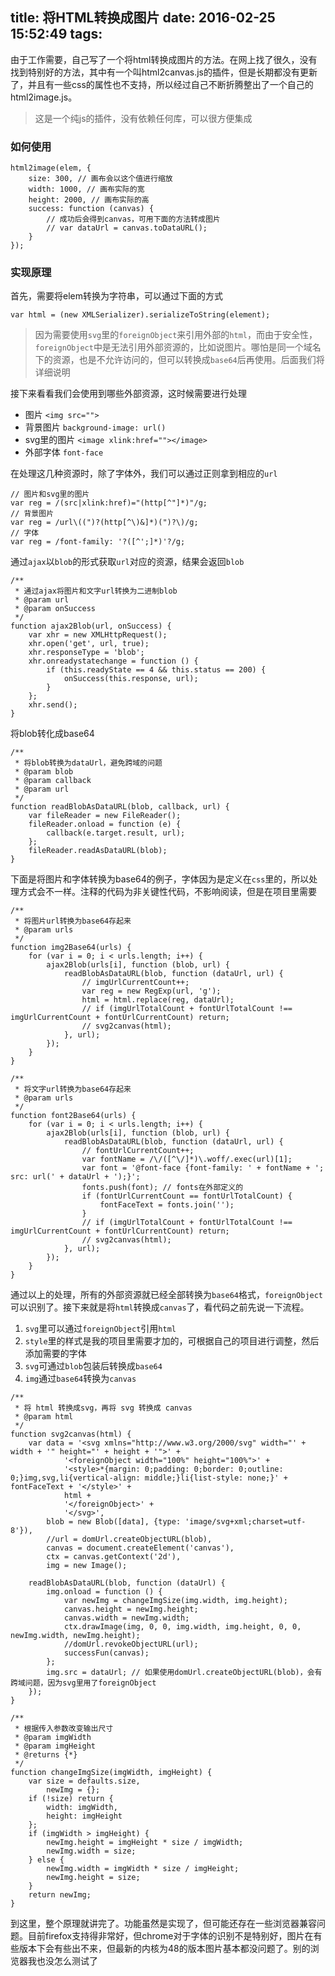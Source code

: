 title: 将HTML转换成图片
date: 2016-02-25 15:52:49
tags:
---
由于工作需要，自己写了一个将html转换成图片的方法。在网上找了很久，没有找到特别好的方法，其中有一个叫html2canvas.js的插件，但是长期都没有更新了，并且有一些css的属性也不支持，所以经过自己不断折腾整出了一个自己的html2image.js。

<!--more-->

> 这是一个纯js的插件，没有依赖任何库，可以很方便集成

### 如何使用

```
html2image(elem, {
    size: 300, // 画布会以这个值进行缩放
    width: 1000, // 画布实际的宽
    height: 2000, // 画布实际的高
    success: function (canvas) {
        // 成功后会得到canvas，可用下面的方法转成图片
        // var dataUrl = canvas.toDataURL();
    }
});
```

### 实现原理
首先，需要将elem转换为字符串，可以通过下面的方式

```
var html = (new XMLSerializer).serializeToString(element);
```

> 因为需要使用`svg`里的`foreignObject`来引用外部的`html`，而由于安全性，`foreignObject`中是无法引用外部资源的，比如说图片。哪怕是同一个域名下的资源，也是不允许访问的，但可以转换成`base64`后再使用。后面我们将详细说明


接下来看看我们会使用到哪些外部资源，这时候需要进行处理

* 图片 `<img src="">`
* 背景图片 `background-image: url()`
* svg里的图片 `<image xlink:href=""></image>`
* 外部字体 `font-face`

在处理这几种资源时，除了字体外，我们可以通过正则拿到相应的`url`

```
// 图片和svg里的图片
var reg = /(src|xlink:href)="(http[^"]*)"/g;
// 背景图片
var reg = /url\((")?(http[^\)&]*)(")?\)/g;
// 字体
var reg = /font-family: '?([^';]*)'?/g;
```

通过`ajax`以`blob`的形式获取`url`对应的资源，结果会返回`blob`

```
/**
 * 通过ajax将图片和文字url转换为二进制blob
 * @param url
 * @param onSuccess
 */
function ajax2Blob(url, onSuccess) {
    var xhr = new XMLHttpRequest();
    xhr.open('get', url, true);
    xhr.responseType = 'blob';
    xhr.onreadystatechange = function () {
        if (this.readyState == 4 && this.status == 200) {
            onSuccess(this.response, url);
        }
    };
    xhr.send();
}
```

将blob转化成base64

```
/**
 * 将blob转换为dataUrl，避免跨域的问题
 * @param blob
 * @param callback
 * @param url
 */
function readBlobAsDataURL(blob, callback, url) {
    var fileReader = new FileReader();
    fileReader.onload = function (e) {
        callback(e.target.result, url);
    };
    fileReader.readAsDataURL(blob);
}
```

下面是将图片和字体转换为base64的例子，字体因为是定义在`css`里的，所以处理方式会不一样。注释的代码为非关键性代码，不影响阅读，但是在项目里需要

```
/**
 * 将图片url转换为base64存起来
 * @param urls
 */
function img2Base64(urls) {
    for (var i = 0; i < urls.length; i++) {
        ajax2Blob(urls[i], function (blob, url) {
            readBlobAsDataURL(blob, function (dataUrl, url) {
                // imgUrlCurrentCount++;
                var reg = new RegExp(url, 'g');
                html = html.replace(reg, dataUrl);
                // if (imgUrlTotalCount + fontUrlTotalCount !== imgUrlCurrentCount + fontUrlCurrentCount) return;
                // svg2canvas(html);
            }, url);
        });
    }
}

/**
 * 将文字url转换为base64存起来
 * @param urls
 */
function font2Base64(urls) {
    for (var i = 0; i < urls.length; i++) {
        ajax2Blob(urls[i], function (blob, url) {
            readBlobAsDataURL(blob, function (dataUrl, url) {
                // fontUrlCurrentCount++;
                var fontName = /\/([^\/]*)\.woff/.exec(url)[1];
                var font = '@font-face {font-family: ' + fontName + '; src: url(' + dataUrl + ');}';
                fonts.push(font); // fonts在外部定义的
                if (fontUrlCurrentCount == fontUrlTotalCount) {
                    fontFaceText = fonts.join('');
                }
                // if (imgUrlTotalCount + fontUrlTotalCount !== imgUrlCurrentCount + fontUrlCurrentCount) return;
                // svg2canvas(html);
            }, url);
        });
    }
}
```

通过以上的处理，所有的外部资源就已经全部转换为`base64`格式，`foreignObject`可以识别了。接下来就是将`html`转换成`canvas`了，看代码之前先说一下流程。
1. `svg`里可以通过`foreignObject`引用`html`
2. `style`里的样式是我的项目里需要才加的，可根据自己的项目进行调整，然后添加需要的字体
3. `svg`可通过`blob`包装后转换成`base64`
4. `img`通过`base64`转换为`canvas`

```
/**
 * 将 html 转换成svg，再将 svg 转换成 canvas
 * @param html
 */
function svg2canvas(html) {
    var data = '<svg xmlns="http://www.w3.org/2000/svg" width="' + width + '" height="' + height + '">' +
            '<foreignObject width="100%" height="100%">' +
            '<style>*{margin: 0;padding: 0;border: 0;outline: 0;}img,svg,li{vertical-align: middle;}li{list-style: none;}' + fontFaceText + '</style>' +
            html +
            '</foreignObject>' +
            '</svg>',
        blob = new Blob([data], {type: 'image/svg+xml;charset=utf-8'}),
        //url = domUrl.createObjectURL(blob),
        canvas = document.createElement('canvas'),
        ctx = canvas.getContext('2d'),
        img = new Image();

    readBlobAsDataURL(blob, function (dataUrl) {
        img.onload = function () {
            var newImg = changeImgSize(img.width, img.height);
            canvas.height = newImg.height;
            canvas.width = newImg.width;
            ctx.drawImage(img, 0, 0, img.width, img.height, 0, 0, newImg.width, newImg.height);
            //domUrl.revokeObjectURL(url);
            successFun(canvas);
        };
        img.src = dataUrl; // 如果使用domUrl.createObjectURL(blob)，会有跨域问题，因为svg里用了foreignObject
    });
}

/**
 * 根据传入参数改变输出尺寸
 * @param imgWidth
 * @param imgHeight
 * @returns {*}
 */
function changeImgSize(imgWidth, imgHeight) {
    var size = defaults.size,
        newImg = {};
    if (!size) return {
        width: imgWidth,
        height: imgHeight
    };
    if (imgWidth > imgHeight) {
        newImg.height = imgHeight * size / imgWidth;
        newImg.width = size;
    } else {
        newImg.width = imgWidth * size / imgHeight;
        newImg.height = size;
    }
    return newImg;
}
```

到这里，整个原理就讲完了。功能虽然是实现了，但可能还存在一些浏览器兼容问题。目前firefox支持得非常好，但chrome对于字体的识别不是特别好，图片在有些版本下会有些出不来，但最新的内核为48的版本图片基本都没问题了。别的浏览器我也没怎么测试了